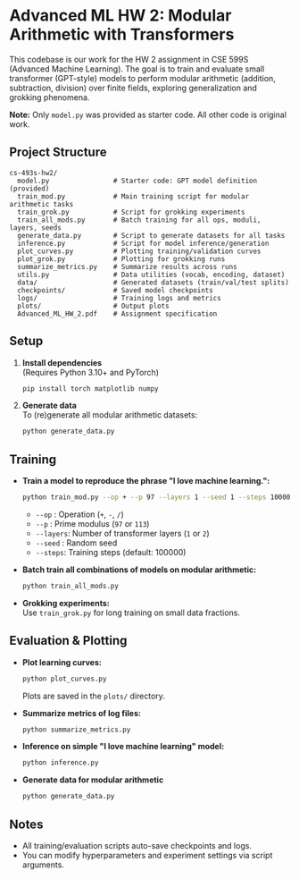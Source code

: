 # Advanced ML HW 2: Modular Arithmetic with Transformers

This codebase is our work for the HW 2 assignment in CSE 599S (Advanced Machine Learning). The goal is to train and evaluate small transformer (GPT-style) models to perform modular arithmetic (addition, subtraction, division) over finite fields, exploring generalization and grokking phenomena.

**Note:** Only `model.py` was provided as starter code. All other code is original work.

## Project Structure

```
cs-493s-hw2/
  model.py                # Starter code: GPT model definition (provided)
  train_mod.py            # Main training script for modular arithmetic tasks
  train_grok.py           # Script for grokking experiments
  train_all_mods.py       # Batch training for all ops, moduli, layers, seeds
  generate_data.py        # Script to generate datasets for all tasks
  inference.py            # Script for model inference/generation
  plot_curves.py          # Plotting training/validation curves
  plot_grok.py            # Plotting for grokking runs
  summarize_metrics.py    # Summarize results across runs
  utils.py                # Data utilities (vocab, encoding, dataset)
  data/                   # Generated datasets (train/val/test splits)
  checkpoints/            # Saved model checkpoints
  logs/                   # Training logs and metrics
  plots/                  # Output plots
  Advanced_ML_HW_2.pdf    # Assignment specification
```

## Setup

1. **Install dependencies**  
   (Requires Python 3.10+ and PyTorch)
   ```bash
   pip install torch matplotlib numpy
   ```

2. **Generate data**  
   To (re)generate all modular arithmetic datasets:
   ```bash
   python generate_data.py
   ```

## Training

- **Train a model to reproduce the phrase "I love machine learning.":**
  ```bash
  python train_mod.py --op + --p 97 --layers 1 --seed 1 --steps 100000
  ```
  - `--op`   : Operation (`+`, `-`, `/`)
  - `--p`    : Prime modulus (`97` or `113`)
  - `--layers`: Number of transformer layers (`1` or `2`)
  - `--seed` : Random seed
  - `--steps`: Training steps (default: 100000)

- **Batch train all combinations of models on modular arithmetic:**
  ```bash
  python train_all_mods.py
  ```

- **Grokking experiments:**  
  Use `train_grok.py` for long training on small data fractions.

## Evaluation & Plotting

- **Plot learning curves:**
  ```bash
  python plot_curves.py
  ```
  Plots are saved in the `plots/` directory.

- **Summarize metrics of log files:**
  ```bash
  python summarize_metrics.py
  ```

- **Inference on simple "I love machine learning" model:**
  ```bash
  python inference.py
  ```

- **Generate data for modular arithmetic**
    ```bash
    python generate_data.py
    ```

## Notes

- All training/evaluation scripts auto-save checkpoints and logs.
- You can modify hyperparameters and experiment settings via script arguments.
